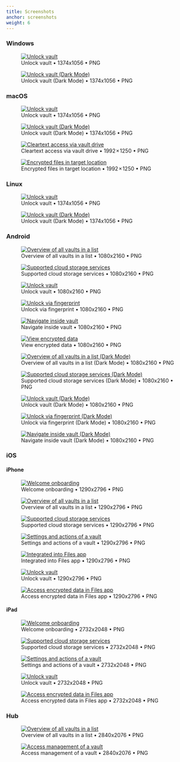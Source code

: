 ```yaml
---
title: Screenshots
anchor: screenshots
weight: 6
---
```

### Windows

<div class="flex flex-wrap -mx-3">
  <div class="w-full px-3 lg:w-1/2">
    <figure class="rounded-sm shadow-sm bg-white text-center p-2">
      <a href="/presskit/win-screenshot-1.png"><img class="inline-block m-remover lazyload" data-src="/presskit/win-screenshot-1.png" alt="Unlock vault"/></a>
      <figcaption>Unlock vault • 1374x1056 • PNG</figcaption>
    </figure>
  </div>
  <div class="w-full px-3 lg:w-1/2">
    <figure class="rounded-sm shadow-sm bg-white text-center p-2">
      <a href="/presskit/win-screenshot-2.png"><img class="inline-block m-remover lazyload" data-src="/presskit/win-screenshot-2.png" alt="Unlock vault (Dark Mode)"/></a>
      <figcaption>Unlock vault (Dark Mode) • 1374x1056 • PNG</figcaption>
    </figure>
  </div>
</div>

### macOS

<div class="flex flex-wrap -mx-3">
  <div class="w-full px-3 lg:w-1/2">
    <figure class="rounded-sm shadow-sm bg-white text-center p-2">
      <a href="/presskit/mac-screenshot-1.png"><img class="inline-block m-remover lazyload" data-src="/presskit/mac-screenshot-1.png" alt="Unlock vault"/></a>
      <figcaption>Unlock vault • 1374x1056 • PNG</figcaption>
    </figure>
  </div>
  <div class="w-full px-3 lg:w-1/2">
    <figure class="rounded-sm shadow-sm bg-white text-center p-2">
      <a href="/presskit/mac-screenshot-2.png"><img class="inline-block m-remover lazyload" data-src="/presskit/mac-screenshot-2.png" alt="Unlock vault (Dark Mode)"/></a>
      <figcaption>Unlock vault (Dark Mode) • 1374x1056 • PNG</figcaption>
    </figure>
  </div>
  <div class="w-full px-3 lg:w-1/2">
    <figure class="rounded-sm shadow-sm bg-white text-center p-2">
      <a href="/presskit/mac-screenshot-3.png"><img class="inline-block m-remover lazyload" data-src="/presskit/mac-screenshot-3.png" alt="Cleartext access via vault drive"/></a>
      <figcaption>Cleartext access via vault drive • 1992 × 1250 • PNG</figcaption>
    </figure>
  </div>
  <div class="w-full px-3 lg:w-1/2">
    <figure class="rounded-sm shadow-sm bg-white text-center p-2">
      <a href="/presskit/mac-screenshot-4.png"><img class="inline-block m-remover lazyload" data-src="/presskit/mac-screenshot-4.png" alt="Encrypted files in target location"/></a>
      <figcaption>Encrypted files in target location • 1992 × 1250 • PNG</figcaption>
    </figure>
  </div>
</div>

### Linux

<div class="flex flex-wrap -mx-3">
  <div class="w-full px-3 lg:w-1/2">
    <figure class="rounded-sm shadow-sm bg-white text-center p-2">
      <a href="/presskit/linux-screenshot-1.png"><img class="inline-block m-remover lazyload" data-src="/presskit/linux-screenshot-1.png" alt="Unlock vault"/></a>
      <figcaption>Unlock vault • 1374x1056 • PNG</figcaption>
    </figure>
  </div>
  <div class="w-full px-3 lg:w-1/2">
    <figure class="rounded-sm shadow-sm bg-white text-center p-2">
      <a href="/presskit/linux-screenshot-2.png"><img class="inline-block m-remover lazyload" data-src="/presskit/linux-screenshot-2.png" alt="Unlock vault (Dark Mode)"/></a>
      <figcaption>Unlock vault (Dark Mode) • 1374x1056 • PNG</figcaption>
    </figure>
  </div>
</div>

### Android

<div class="flex flex-wrap -mx-3">
  <div class="w-full px-3 md:w-1/2 lg:w-1/4">
    <figure class="rounded-sm shadow-sm bg-white text-center p-2">
      <a href="/presskit/android-screenshot-1.png"><img class="inline-block m-remover lazyload" data-src="/presskit/android-screenshot-1.png" alt="Overview of all vaults in a list"/></a>
      <figcaption>Overview of all vaults in a list • 1080x2160 • PNG</figcaption>
    </figure>
  </div>
  <div class="w-full px-3 md:w-1/2 lg:w-1/4">
    <figure class="rounded-sm shadow-sm bg-white text-center p-2">
      <a href="/presskit/android-screenshot-2.png"><img class="inline-block m-remover lazyload" data-src="/presskit/android-screenshot-2.png" alt="Supported cloud storage services"/></a>
      <figcaption>Supported cloud storage services • 1080x2160 • PNG</figcaption>
    </figure>
  </div>
  <div class="w-full px-3 md:w-1/2 lg:w-1/4">
    <figure class="rounded-sm shadow-sm bg-white text-center p-2">
      <a href="/presskit/android-screenshot-3.png"><img class="inline-block m-remover lazyload" data-src="/presskit/android-screenshot-3.png" alt="Unlock vault"/></a>
      <figcaption>Unlock vault • 1080x2160 • PNG</figcaption>
    </figure>
  </div>
  <div class="w-full px-3 md:w-1/2 lg:w-1/4">
    <figure class="rounded-sm shadow-sm bg-white text-center p-2">
      <a href="/presskit/android-screenshot-4.png"><img class="inline-block m-remover lazyload" data-src="/presskit/android-screenshot-4.png" alt="Unlock via fingerprint"/></a>
      <figcaption>Unlock via fingerprint • 1080x2160 • PNG</figcaption>
    </figure>
  </div>
  <div class="w-full px-3 md:w-1/2 lg:w-1/4">
    <figure class="rounded-sm shadow-sm bg-white text-center p-2">
      <a href="/presskit/android-screenshot-5.png"><img class="inline-block m-remover lazyload" data-src="/presskit/android-screenshot-5.png" alt="Navigate inside vault"/></a>
      <figcaption>Navigate inside vault • 1080x2160 • PNG</figcaption>
    </figure>
  </div>
  <div class="w-full px-3 md:w-1/2 lg:w-1/4">
    <figure class="rounded-sm shadow-sm bg-white text-center p-2">
      <a href="/presskit/android-screenshot-6.png"><img class="inline-block m-remover lazyload" data-src="/presskit/android-screenshot-6.png" alt="View encrypted data"/></a>
      <figcaption>View encrypted data • 1080x2160 • PNG</figcaption>
    </figure>
  </div>
  <div class="w-full px-3 md:w-1/2 lg:w-1/4">
    <figure class="rounded-sm shadow-sm bg-white text-center p-2">
      <a href="/presskit/android-screenshot-7.png"><img class="inline-block m-remover lazyload" data-src="/presskit/android-screenshot-7.png" alt="Overview of all vaults in a list (Dark Mode)"/></a>
      <figcaption>Overview of all vaults in a list (Dark Mode) • 1080x2160 • PNG</figcaption>
    </figure>
  </div>
  <div class="w-full px-3 md:w-1/2 lg:w-1/4">
    <figure class="rounded-sm shadow-sm bg-white text-center p-2">
      <a href="/presskit/android-screenshot-8.png"><img class="inline-block m-remover lazyload" data-src="/presskit/android-screenshot-8.png" alt="Supported cloud storage services (Dark Mode)"/></a>
      <figcaption>Supported cloud storage services (Dark Mode) • 1080x2160 • PNG</figcaption>
    </figure>
  </div>
  <div class="w-full px-3 md:w-1/2 lg:w-1/4">
    <figure class="rounded-sm shadow-sm bg-white text-center p-2">
      <a href="/presskit/android-screenshot-9.png"><img class="inline-block m-remover lazyload" data-src="/presskit/android-screenshot-9.png" alt="Unlock vault (Dark Mode)"/></a>
      <figcaption>Unlock vault (Dark Mode) • 1080x2160 • PNG</figcaption>
    </figure>
  </div>
  <div class="w-full px-3 md:w-1/2 lg:w-1/4">
    <figure class="rounded-sm shadow-sm bg-white text-center p-2">
      <a href="/presskit/android-screenshot-10.png"><img class="inline-block m-remover lazyload" data-src="/presskit/android-screenshot-10.png" alt="Unlock via fingerprint (Dark Mode)"/></a>
      <figcaption>Unlock via fingerprint (Dark Mode) • 1080x2160 • PNG</figcaption>
    </figure>
  </div>
  <div class="w-full px-3 md:w-1/2 lg:w-1/4">
    <figure class="rounded-sm shadow-sm bg-white text-center p-2">
      <a href="/presskit/android-screenshot-11.png"><img class="inline-block m-remover lazyload" data-src="/presskit/android-screenshot-11.png" alt="Navigate inside vault (Dark Mode)"/></a>
      <figcaption>Navigate inside vault (Dark Mode) • 1080x2160 • PNG</figcaption>
    </figure>
  </div>
</div>

### iOS

#### iPhone

<div class="flex flex-wrap -mx-3">
  <div class="w-full px-3 md:w-1/2 lg:w-1/4">
    <figure class="rounded-sm shadow-sm bg-white text-center p-2">
      <a href="/presskit/iphone-screenshot-1.png"><img class="inline-block m-remover lazyload" data-src="/presskit/iphone-screenshot-1.png" alt="Welcome onboarding"/></a>
      <figcaption>Welcome onboarding • 1290x2796 • PNG</figcaption>
    </figure>
  </div>
  <div class="w-full px-3 md:w-1/2 lg:w-1/4">
    <figure class="rounded-sm shadow-sm bg-white text-center p-2">
      <a href="/presskit/iphone-screenshot-2.png"><img class="inline-block m-remover lazyload" data-src="/presskit/iphone-screenshot-2.png" alt="Overview of all vaults in a list"/></a>
      <figcaption>Overview of all vaults in a list • 1290x2796 • PNG</figcaption>
    </figure>
  </div>
  <div class="w-full px-3 md:w-1/2 lg:w-1/4">
    <figure class="rounded-sm shadow-sm bg-white text-center p-2">
      <a href="/presskit/iphone-screenshot-3.png"><img class="inline-block m-remover lazyload" data-src="/presskit/iphone-screenshot-3.png" alt="Supported cloud storage services"/></a>
      <figcaption>Supported cloud storage services • 1290x2796 • PNG</figcaption>
    </figure>
  </div>
  <div class="w-full px-3 md:w-1/2 lg:w-1/4">
    <figure class="rounded-sm shadow-sm bg-white text-center p-2">
      <a href="/presskit/iphone-screenshot-4.png"><img class="inline-block m-remover lazyload" data-src="/presskit/iphone-screenshot-4.png" alt="Settings and actions of a vault"/></a>
      <figcaption>Settings and actions of a vault • 1290x2796 • PNG</figcaption>
    </figure>
  </div>
  <div class="w-full px-3 md:w-1/2 lg:w-1/4">
    <figure class="rounded-sm shadow-sm bg-white text-center p-2">
      <a href="/presskit/iphone-screenshot-5.png"><img class="inline-block m-remover lazyload" data-src="/presskit/iphone-screenshot-5.png" alt="Integrated into Files app"/></a>
      <figcaption>Integrated into Files app • 1290x2796 • PNG</figcaption>
    </figure>
  </div>
  <div class="w-full px-3 md:w-1/2 lg:w-1/4">
    <figure class="rounded-sm shadow-sm bg-white text-center p-2">
      <a href="/presskit/iphone-screenshot-6.png"><img class="inline-block m-remover lazyload" data-src="/presskit/iphone-screenshot-6.png" alt="Unlock vault"/></a>
      <figcaption>Unlock vault • 1290x2796 • PNG</figcaption>
    </figure>
  </div>
  <div class="w-full px-3 md:w-1/2 lg:w-1/4">
    <figure class="rounded-sm shadow-sm bg-white text-center p-2">
      <a href="/presskit/iphone-screenshot-7.png"><img class="inline-block m-remover lazyload" data-src="/presskit/iphone-screenshot-7.png" alt="Access encrypted data in Files app"/></a>
      <figcaption>Access encrypted data in Files app • 1290x2796 • PNG</figcaption>
    </figure>
  </div>
</div>

#### iPad

<div class="flex flex-wrap -mx-3">
  <div class="w-full px-3 lg:w-1/2">
    <figure class="rounded-sm shadow-sm bg-white text-center p-2">
      <a href="/presskit/ipad-screenshot-1.png"><img class="inline-block m-remover lazyload" data-src="/presskit/ipad-screenshot-1.png" alt="Welcome onboarding"/></a>
      <figcaption>Welcome onboarding • 2732x2048 • PNG</figcaption>
    </figure>
  </div>
  <div class="w-full px-3 lg:w-1/2">
    <figure class="rounded-sm shadow-sm bg-white text-center p-2">
      <a href="/presskit/ipad-screenshot-2.png"><img class="inline-block m-remover lazyload" data-src="/presskit/ipad-screenshot-2.png" alt="Supported cloud storage services"/></a>
      <figcaption>Supported cloud storage services • 2732x2048 • PNG</figcaption>
    </figure>
  </div>
  <div class="w-full px-3 lg:w-1/2">
    <figure class="rounded-sm shadow-sm bg-white text-center p-2">
      <a href="/presskit/ipad-screenshot-3.png"><img class="inline-block m-remover lazyload" data-src="/presskit/ipad-screenshot-3.png" alt="Settings and actions of a vault"/></a>
      <figcaption>Settings and actions of a vault • 2732x2048 • PNG</figcaption>
    </figure>
  </div>
  <div class="w-full px-3 lg:w-1/2">
    <figure class="rounded-sm shadow-sm bg-white text-center p-2">
      <a href="/presskit/ipad-screenshot-4.png"><img class="inline-block m-remover lazyload" data-src="/presskit/ipad-screenshot-4.png" alt="Unlock vault"/></a>
      <figcaption>Unlock vault • 2732x2048 • PNG</figcaption>
    </figure>
  </div>
  <div class="w-full px-3 lg:w-1/2">
    <figure class="rounded-sm shadow-sm bg-white text-center p-2">
      <a href="/presskit/ipad-screenshot-5.png"><img class="inline-block m-remover lazyload" data-src="/presskit/ipad-screenshot-5.png" alt="Access encrypted data in Files app"/></a>
      <figcaption>Access encrypted data in Files app • 2732x2048 • PNG</figcaption>
    </figure>
  </div>
</div>

### Hub

<div class="flex flex-wrap -mx-3">
  <div class="w-full px-3 lg:w-1/2">
    <figure class="rounded-sm shadow-sm bg-white text-center p-2">
      <a href="/presskit/hub-screenshot-1.png"><img class="inline-block m-remover lazyload" data-src="/presskit/hub-screenshot-1.png" alt="Overview of all vaults in a list"/></a>
      <figcaption>Overview of all vaults in a list • 2840x2076 • PNG</figcaption>
    </figure>
  </div>
  <div class="w-full px-3 lg:w-1/2">
    <figure class="rounded-sm shadow-sm bg-white text-center p-2">
      <a href="/presskit/hub-screenshot-2.png"><img class="inline-block m-remover lazyload" data-src="/presskit/hub-screenshot-2.png" alt="Access management of a vault"/></a>
      <figcaption>Access management of a vault • 2840x2076 • PNG</figcaption>
    </figure>
  </div>
</div>
